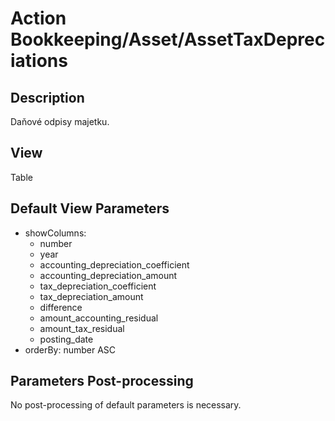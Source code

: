 # Action Bookkeeping/Asset/AssetTaxDepreciations

## Description

Daňové odpisy majetku.

## View

Table

## Default View Parameters

* showColumns:
  * number
  * year
  * accounting_depreciation_coefficient
  * accounting_depreciation_amount
  * tax_depreciation_coefficient
  * tax_depreciation_amount
  * difference
  * amount_accounting_residual
  * amount_tax_residual
  * posting_date
* orderBy: number ASC

## Parameters Post-processing

No post-processing of default parameters is necessary.
